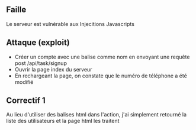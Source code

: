 ## Faille 

Le serveur est vulnérable aux Injecitions Javascripts

## Attaque (exploit)


- Créer un compte avec une balise <script>alert("pppp")</script> comme nom en envoyant une requête post /api/task/signup
- Ouvrir la page index du serveur
- En rechargeant la page, on constate que le numéro de téléphone a été modifié


## Correctif 1

Au lieu d'utiliser des balises html dans l'action, j'ai simplement retourné la liste des utilisateurs et la page html les traitent
